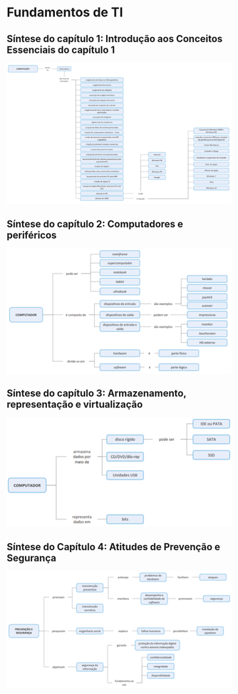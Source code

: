 # Fundamentos de TI
## Síntese do capítulo 1: Introdução aos Conceitos Essenciais do capítulo 1
<img src="img1.png">

## Síntese do capítulo 2: Computadores e periféricos
<img src="img2.png">

## Síntese do capítulo 3: Armazenamento, representação e virtualização
<img src="img3.png">

## Síntese do Capítulo 4: Atitudes de Prevenção e Segurança
<img src="img4.png">